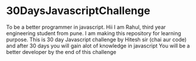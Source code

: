 # 30DaysJavascriptChallenge
To be a better programmer in javascript.
Hii I am Rahul, third year engineering student from pune. I am making this repository for learning purpose. 
This is 30 day Javascript challenge by Hitesh sir (chai aur code) and after 30 days you will gain alot of knowledge in javascript
You will be a better developer by the end of this challenge
